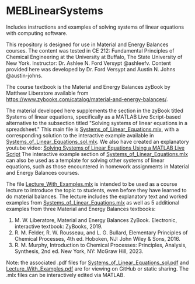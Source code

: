 # MEBLinearSystems
Includes instructions and examples of solving systems of linear equations with computing software.

This repository is designed for use in Material and Energy Balances courses. The content was tested in CE 212: Fundamental Principles of Chemical Engineering at the University at Buffalo, The State University of New York. Instructor: Dr. Ashlee N. Ford Versypt @ashleefv. Content provided here was developed by Dr. Ford Versypt and Austin N. Johns @austin-johns.

The course textbook is the Material and Energy Balances zyBook by Matthew Liberatore available from https://www.zybooks.com/catalog/material-and-energy-balances/.

The material developed here supplements the section in the zyBook titled Systems of linear equations, specifically as a MATLAB Live Script-based alternative to the subsection titled "Solving systems of linear equations in a spreadsheet." This main file is [Systems_of_Linear_Equations.mlx](https://github.com/ashleefv/MEBLinearSystems/blob/master/Systems_of_Linear_Equations.mlx), with a corresponding solution to the interactive example available in [Systems_of_Linear_Equations_sol.mlx](https://github.com/ashleefv/MEBLinearSystems/blob/master/Systems_of_Linear_Equations_sol.mlx). We also have created an explanatory youtube video: [Solving Systems of Linear Equations Using a MATLAB Live Script](https://youtu.be/78n8XaCBt9w)
The interactive example section of [Systems_of_Linear_Equations.mlx](https://github.com/ashleefv/MEBLinearSystems/blob/master/Systems_of_Linear_Equations.mlx) can also be used as a template for solving other systems of linear equations, such as those encountered in homework assignments in Material and Energy Balances courses.

The file [Lecture_With_Examples.mlx](https://github.com/ashleefv/MEBLinearSystems/blob/master/Lecture_With_Examples.mlx) is intended to be used as a course lecture to introduce the topic to students, even before they have learned to do material balances. The lecture includes the explanatory text and worked examples from [Systems_of_Linear_Equations.mlx](https://github.com/ashleefv/MEBLinearSystems/blob/master/Systems_of_Linear_Equations.mlx) as well as 5 additional examples from three Material and Energy Balances textbooks:
1. M. W. Liberatore, Material and Energy Balances ZyBook. Electronic, interactive textbook: ZyBooks, 2019.
2. R. M. Felder, R. W. Rousseau, and L. G. Bullard, Elementary Principles of Chemical Processes, 4th ed. Hoboken, NJ: John Wiley & Sons, 2016.
3. R. M. Murphy, Introduction to Chemical Processes: Principles, Analysis, Synthesis, 2nd ed. New York, NY: McGraw Hill, 2023.

Note: the associated .pdf files for [Systems_of_Linear_Equations_sol.pdf](https://github.com/ashleefv/MEBLinearSystems/blob/master/Systems_of_Linear_Equations_sol.pdf) and [Lecture_With_Examples.pdf](https://github.com/ashleefv/MEBLinearSystems/blob/master/Lecture_With_Examples.pdf) are for viewing on GitHub or static sharing. The .mlx files can be interactively edited via MATLAB.
